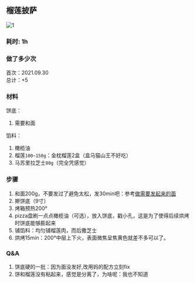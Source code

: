 ## 榴莲披萨

![1](./pics/1/f.jpg)

### 耗时: 1h

### 做了多少次
首次：2021.09.30  
总计：+5 

### 材料
饼底：
1. 需要和面

馅料：
1. 橄榄油
2. 榴莲`100~150g`：金枕榴莲2盒（盒马猫山王不好吃）
3. 马苏里拉芝士`80g`（完全凭感觉）

### 步骤
1. 和面200g，不要发过了避免太松，发30min吧：参考[做需要发起来的面](../做需要发起来的面/README.md)
2. 擀饼底（9寸）
3. 烤箱预热200°
4. pizza盘刷一点点橄榄油（可选），放入饼底，戳小孔，这是为了使得后续烘烤时饼底能够膨起来
5. 铺馅料：均匀铺榴莲肉，而后撒芝士
6. 烘烤15min：200°中层上下火，表面微焦呈焦黄色就差不多可以了。

### Q&A
1. 饼底硬的一批：因为面没发好,改用妈的配方立刻fix
2. 饼和榴莲没有粘起来，感觉是分离了，为啥呢：我也不知道
